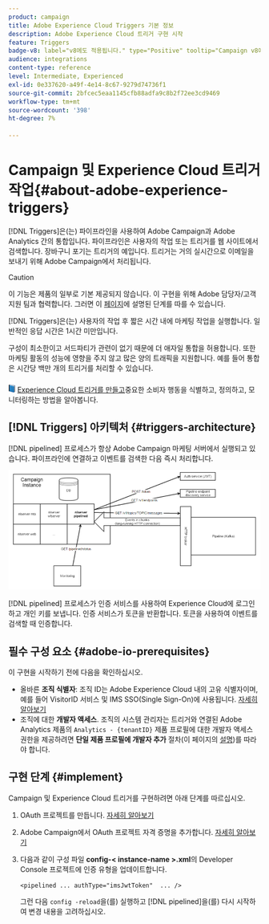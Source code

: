 ```yaml
---
product: campaign
title: Adobe Experience Cloud Triggers 기본 정보
description: Adobe Experience Cloud 트리거 구현 시작
feature: Triggers
badge-v8: label="v8에도 적용됩니다." type="Positive" tooltip="Campaign v8에도 적용됩니다."
audience: integrations
content-type: reference
level: Intermediate, Experienced
exl-id: 0e337620-a49f-4e14-8c67-9279d74736f1
source-git-commit: 2bfcec5eaa1145cfb88adfa9c8b2f72ee3cd9469
workflow-type: tm+mt
source-wordcount: '398'
ht-degree: 7%

---
```


# Campaign 및 Experience Cloud 트리거 작업{#about-adobe-experience-triggers}

[!DNL Triggers]은(는) 파이프라인을 사용하여 Adobe Campaign과 Adobe Analytics 간의 통합입니다. 파이프라인은 사용자의 작업 또는 트리거를 웹 사이트에서 검색합니다. 장바구니 포기는 트리거의 예입니다. 트리거는 거의 실시간으로 이메일을 보내기 위해 Adobe Campaign에서 처리됩니다.

>[!CAUTION]
>
>이 기능은 제품의 일부로 기본 제공되지 않습니다. 이 구현을 위해 Adobe 담당자/고객 지원 팀과 협력합니다. 그러면 이 [페이지](../../integrations/using/configuring-pipeline.md#prerequisites)에 설명된 단계를 따를 수 있습니다.

[!DNL Triggers]은(는) 사용자의 작업 후 짧은 시간 내에 마케팅 작업을 실행합니다. 일반적인 응답 시간은 1시간 미만입니다.

구성이 최소한이고 서드파티가 관련이 없기 때문에 더 애자일 통합을 허용합니다.
또한 마케팅 활동의 성능에 영향을 주지 않고 많은 양의 트래픽을 지원합니다. 예를 들어 통합은 시간당 백만 개의 트리거를 처리할 수 있습니다.

![](assets/do-not-localize/book.png) [Experience Cloud 트리거를 만들고](https://experienceleague.adobe.com/docs/experience-cloud/triggers/create.html)중요한 소비자 행동을 식별하고, 정의하고, 모니터링하는 방법을 알아봅니다.

## [!DNL Triggers] 아키텍처 {#triggers-architecture}

[!DNL pipelined] 프로세스가 항상 Adobe Campaign 마케팅 서버에서 실행되고 있습니다. 파이프라인에 연결하고 이벤트를 검색한 다음 즉시 처리합니다.

![](assets/triggers_2.png)

[!DNL pipelined] 프로세스가 인증 서비스를 사용하여 Experience Cloud에 로그인하고 개인 키를 보냅니다. 인증 서비스가 토큰을 반환합니다. 토큰을 사용하여 이벤트를 검색할 때 인증합니다.

## 필수 구성 요소 {#adobe-io-prerequisites}

이 구현을 시작하기 전에 다음을 확인하십시오.

* 올바른 **조직 식별자**: 조직 ID는 Adobe Experience Cloud 내의 고유 식별자이며, 예를 들어 VisitorID 서비스 및 IMS SSO(Single Sign-On)에 사용됩니다. [자세히 알아보기](https://experienceleague.adobe.com/docs/core-services/interface/administration/organizations.html?lang=ko)
* 조직에 대한 **개발자 액세스**. 조직의 시스템 관리자는 트리거와 연결된 Adobe Analytics 제품의 `Analytics - {tenantID}` 제품 프로필에 대한 개발자 액세스 권한을 제공하려면 **단일 제품 프로필에 개발자 추가** 절차(이 페이지의 [설명](https://helpx.adobe.com/enterprise/using/manage-developers.html))를 따라야 합니다.

## 구현 단계 {#implement}

Campaign 및 Experience Cloud 트리거를 구현하려면 아래 단계를 따르십시오.

1. OAuth 프로젝트를 만듭니다. [자세히 알아보기](oauth-technical-account.md#oauth-service)

1. Adobe Campaign에서 OAuth 프로젝트 자격 증명을 추가합니다. [자세히 알아보기](oauth-technical-account.md#add-credentials)

1. 다음과 같이 구성 파일 **config-&lt; instance-name >.xml**&#x200B;의 Developer Console 프로젝트에 인증 유형을 업데이트합니다.

   ```
   <pipelined ... authType="imsJwtToken"  ... />
   ```

   그런 다음 `config -reload`을(를) 실행하고 [!DNL pipelined]을(를) 다시 시작하여 변경 내용을 고려하십시오.


